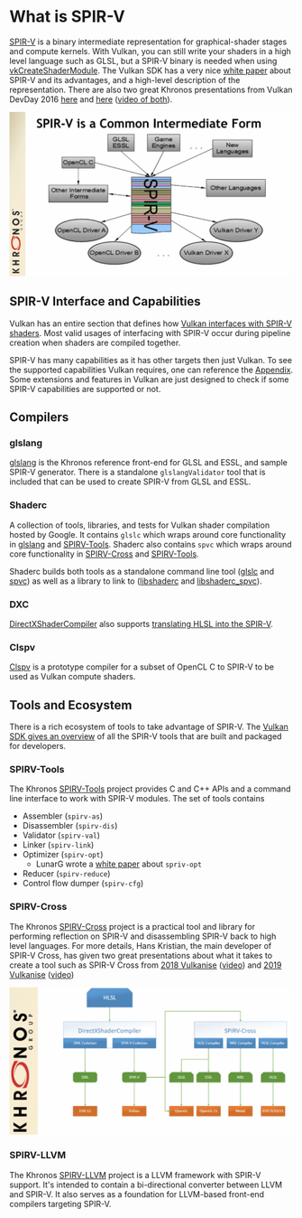 # What is SPIR-V

[SPIR-V](https://www.khronos.org/registry/spir-v/) is a binary intermediate representation for graphical-shader stages and compute kernels. With Vulkan, you can still write your shaders in a high level language such as GLSL, but a SPIR-V binary is needed when using [vkCreateShaderModule](https://www.khronos.org/registry/vulkan/specs/1.1/html/vkspec.html#vkCreateShaderModule). The Vulkan SDK has a very nice [white paper](https://www.khronos.org/registry/spir-v/papers/WhitePaper.pdf) about SPIR-V and its advantages, and a high-level description of the representation. There are also two great Khronos presentations from Vulkan DevDay 2016 [here](https://www.khronos.org/assets/uploads/developers/library/2016-vulkan-devday-uk/3-Intro-to-spir-v-shaders.pdf) and [here](https://www.khronos.org/assets/uploads/developers/library/2016-vulkan-devday-uk/4-Using-spir-v-with-spirv-cross.pdf)
([video of both](https://www.youtube.com/watch?v=XRpVwdduzgU)).

![what_is_spirv_overview.png](../images/what_is_spirv_overview.png)

## SPIR-V Interface and Capabilities

Vulkan has an entire section that defines how [Vulkan interfaces with SPIR-V shaders](https://www.khronos.org/registry/vulkan/specs/1.1/html/vkspec.html#interfaces). Most valid usages of interfacing with SPIR-V occur during pipeline creation when shaders are compiled together.

SPIR-V has many capabilities as it has other targets then just Vulkan. To see the supported capabilities Vulkan requires, one can reference the [Appendix](https://www.khronos.org/registry/vulkan/specs/1.1/html/vkspec.html#spirvenv-capabilities). Some extensions and features in Vulkan are just designed to check if some SPIR-V capabilities are supported or not.

## Compilers

### glslang

[glslang](https://github.com/KhronosGroup/glslang) is the Khronos reference front-end for GLSL and ESSL, and sample SPIR-V generator. There is a standalone `glslangValidator` tool that is included that can be used to create SPIR-V from GLSL and ESSL.

### Shaderc

A collection of tools, libraries, and tests for Vulkan shader compilation hosted by Google. It contains `glslc` which wraps around core functionality in [glslang](https://github.com/KhronosGroup/glslang) and [SPIRV-Tools](https://github.com/KhronosGroup/SPIRV-Tools). Shaderc also contains `spvc` which wraps around core functionality in [SPIRV-Cross](https://github.com/KhronosGroup/SPIRV-Cross) and [SPIRV-Tools](https://github.com/KhronosGroup/SPIRV-Tools).

Shaderc builds both tools as a standalone command line tool ([glslc](https://github.com/google/shaderc/tree/master/glslc) and [spvc](https://github.com/google/shaderc/tree/master/spvc)) as well as a library to link to ([libshaderc](https://github.com/google/shaderc/tree/master/libshaderc) and [libshaderc_spvc](https://github.com/google/shaderc/tree/master/libshaderc_spvc)).

### DXC

[DirectXShaderCompiler](https://github.com/microsoft/DirectXShaderCompiler) also supports [translating HLSL into the SPIR-V](https://github.com/Microsoft/DirectXShaderCompiler/wiki/SPIR%E2%80%90V-CodeGen
).

### Clspv

[Clspv](https://github.com/google/clspv) is a prototype compiler for a subset of OpenCL C to SPIR-V to be used as Vulkan compute shaders.


## Tools and Ecosystem

There is a rich ecosystem of tools to take advantage of SPIR-V. The [Vulkan SDK gives an overview](https://vulkan.lunarg.com/doc/sdk/latest/windows/spirv_toolchain.html) of all the SPIR-V tools that are built and packaged for developers.

### SPIRV-Tools

The Khronos [SPIRV-Tools](https://github.com/KhronosGroup/SPIRV-Tools) project provides C and C++ APIs and a command line interface to work with SPIR-V modules. The set of tools contains

- Assembler (`spirv-as`)
- Disassembler (`spirv-dis`)
- Validator (`spirv-val`)
- Linker (`spirv-link`)
- Optimizer (`spirv-opt`)
    - LunarG wrote a [white paper](https://www.lunarg.com/wp-content/uploads/2018/06/SPIR-V-Shader-Legalization-and-Size-Reduction-Using-spirv-opt_v1.2.pdf) about `spriv-opt`
- Reducer (`spirv-reduce`)
- Control flow dumper (`spirv-cfg`)

### SPIRV-Cross

The Khronos [SPIRV-Cross](https://github.com/KhronosGroup/SPIRV-Cross) project is a practical tool and library for performing reflection on SPIR-V and disassembling SPIR-V back to high level languages. For more details, Hans Kristian, the main developer of SPIR-V Cross, has given two great presentations about what it takes to create a tool such as SPIR-V Cross from [2018 Vulkanise](https://www.khronos.org/assets/uploads/developers/library/2018-vulkanised/04-SPIRVCross_Vulkanised2018.pdf) ([video](https://www.youtube.com/watch?v=T5Va6hSGx44)) and [2019 Vulkanise](https://www.khronos.org/assets/uploads/developers/library/2019-vulkanised/04-SPIRV-Cross-May19.pdf) ([video](https://www.youtube.com/watch?v=lv-fh_oFJUc))

![what_is_spirv_spriv_cross.png](../images/what_is_spirv_spriv_cross.png)

### SPIRV-LLVM

The Khronos [SPIRV-LLVM](https://github.com/KhronosGroup/SPIRV-LLVM) project is a LLVM framework with SPIR-V support. It's intended to contain a bi-directional converter between LLVM and SPIR-V. It also serves as a foundation for LLVM-based front-end compilers targeting SPIR-V.
